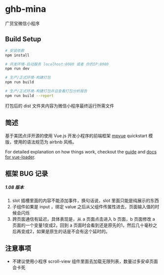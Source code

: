 # ghb-mina

广货宝微信小程序

## Build Setup

``` bash
# 安装依赖
npm install

# 开发环境-启动服务 localhost:8080 或者 你的IP:8080
npm run dev

# 生产/正式环境-构建打包
npm run build

# 生产/正式环境-构建打包并且查看打包分析报告
npm run build --report
```

打包后的 dist 文件夹内容为微信小程序最终运行所需文件

## 简述

基于美团点评开源的使用 Vue.js 开发小程序的前端框架 [mpvue](http://mpvue.com/) quickstart 模版，使用的语法规范为 airbnb 风格。

For detailed explanation on how things work, checkout the [guide](http://vuejs-templates.github.io/webpack/) and [docs for vue-loader](http://vuejs.github.io/vue-loader).


## 框架 BUG 记录

##### 1.08 版本
1. slot 插槽里面的内容不能添加事件，换句话说，slot 里面只能是纯展示的东西
2. 子组件如果是 input ，绑定 value 之后从父组件传属性进去，页面输入值的时候会闪烁
3. 跨页面通信有延迟，具体表现是，从 a 页面点击进入 b 页面，b 页面修改 a 页面的一个变量1变成2，回到 a 页面时会看到还是原先的1，然后几十毫秒之后再变成2，如果是原生的话是不会有这个延时的。

## 注意事项
- 不建议使用小程序 scroll-view 组件里面去加载无限列表，数量过多安卓页面会卡死